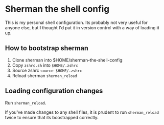 # Sherman the shell config

This is my personal shell configuration. Its probably not very useful for anyone else, but I thought I'd put it in
version control with a way of loading it up.

## How to bootstrap sherman

1. Clone sherman into $HOME/sherman-the-shell-config
2. Copy `zshrc.sh` into `$HOME/.zshrc`
3. Source zshrc `source $HOME/.zshrc`
4. Reload sherman `sherman_reload`

## Loading configuration changes

Run `sherman_reload`.

If you've made changes to any shell files, it is prudent to run `sherman_reload` twice to ensure that its boostrapped
correctly.
